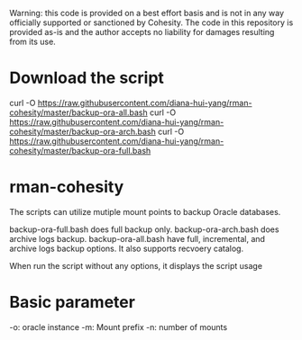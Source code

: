 Warning: this code is provided on a best effort basis and is not in any way officially supported or sanctioned by Cohesity. The code in this repository is provided as-is and the author accepts no liability for damages resulting from its use.

# Download the script
curl -O https://raw.githubusercontent.com/diana-hui-yang/rman-cohesity/master/backup-ora-all.bash
curl -O https://raw.githubusercontent.com/diana-hui-yang/rman-cohesity/master/backup-ora-arch.bash
curl -O https://raw.githubusercontent.com/diana-hui-yang/rman-cohesity/master/backup-ora-full.bash

# rman-cohesity

The scripts can utilize mutiple mount points to backup Oracle databases. 

backup-ora-full.bash does full backup only. 
backup-ora-arch.bash does archive logs backup.
backup-ora-all.bash have full, incremental, and archive logs backup options. It also supports recvoery catalog.

When run the script without any options, it displays the script usage

# Basic parameter
-o: oracle instance
-m: Mount prefix
-n: number of mounts 
